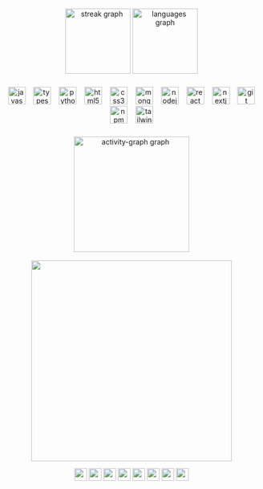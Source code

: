 
###

<div align="center">
  <img src="https://streak-stats.demolab.com?user=iblamekonradzuse&locale=en&mode=daily&theme=gruvbox&hide_border=true&border_radius=5" height="130" alt="streak graph"  />
  <img src="https://github-readme-stats.vercel.app/api/top-langs?username=iblamekonradzuse&locale=en&hide_title=false&layout=compact&card_width=320&langs_count=5&theme=gruvbox&hide_border=true" height="130" alt="languages graph"  />
</div>

###


###

<div align="center">
  <img src="https://cdn.jsdelivr.net/gh/devicons/devicon/icons/javascript/javascript-original.svg" height="35" alt="javascript logo"  />
  <img width="8" />
  <img src="https://cdn.jsdelivr.net/gh/devicons/devicon/icons/typescript/typescript-original.svg" height="35" alt="typescript logo"  />
  <img width="8" />
  <img src="https://cdn.jsdelivr.net/gh/devicons/devicon/icons/python/python-original.svg" height="35" alt="python logo"  />
  <img width="8" />
  <img src="https://cdn.jsdelivr.net/gh/devicons/devicon/icons/html5/html5-original.svg" height="35" alt="html5 logo"  />
  <img width="8" />
  <img src="https://cdn.jsdelivr.net/gh/devicons/devicon/icons/css3/css3-original.svg" height="35" alt="css3 logo"  />
  <img width="8" />
  <img src="https://cdn.jsdelivr.net/gh/devicons/devicon/icons/mongodb/mongodb-original.svg" height="35" alt="mongodb logo"  />
  <img width="8" />
  <img src="https://cdn.jsdelivr.net/gh/devicons/devicon/icons/nodejs/nodejs-original.svg" height="35" alt="nodejs logo"  />
  <img width="8" />
  <img src="https://cdn.jsdelivr.net/gh/devicons/devicon/icons/react/react-original.svg" height="35" alt="react logo"  />
  <img width="8" />
  <img src="https://cdn.jsdelivr.net/gh/devicons/devicon/icons/nextjs/nextjs-original.svg" height="35" alt="nextjs logo"  />
  <img width="8" />

  <img src="https://cdn.jsdelivr.net/gh/devicons/devicon/icons/git/git-original.svg" height="35" alt="git logo"  />
  <img width="8" />
  <img src="https://cdn.jsdelivr.net/gh/devicons/devicon/icons/npm/npm-original-wordmark.svg" height="35" alt="npm logo"  />
  <img width="8" />
  <img src="https://cdn.jsdelivr.net/gh/devicons/devicon/icons/tailwindcss/tailwindcss-original-wordmark.svg" height="35" alt="tailwindcss logo"  />
  <img width="8" />
</div>

###



###


<div align="center">
  <img src="https://github-readme-activity-graph.vercel.app/graph?username=iblamekonradzuse&radius=16&theme=gruvbox&area=true&order=5&hide_border=true&hide_title=true" height="230" alt="activity-graph graph"/> </div>
  <br> 
<div align="center">   
 <img src=https://i.imgur.com/9MtlMP7.png height="400" />
  </div> 
    <div align="center"> 

 <img src=https://ziadoua.github.io/m3-Markdown-Badges/badges/EndeavourOS/endeavouros1.svg height="25" /> <img src=https://ziadoua.github.io/m3-Markdown-Badges/badges/KaliLinux/kalilinux1.svg height="25" /> <img src=https://ziadoua.github.io/m3-Markdown-Badges/badges/macOS/macos3.svg height="25" /> <img src=https://ziadoua.github.io/m3-Markdown-Badges/badges/TailsOS/tailsos1.svg height="25" />  <img src=https://ziadoua.github.io/m3-Markdown-Badges/badges/Arch/arch1.svg height="25" />  <img src=https://ziadoua.github.io/m3-Markdown-Badges/badges/Neovim/neovim2.svg height="25" /> <img src=https://ziadoua.github.io/m3-Markdown-Badges/badges/Obsidian/obsidian1.svg height="25" /> <img src=https://ziadoua.github.io/m3-Markdown-Badges/badges/Shell/shell3.svg height="25" /> 
</div>
